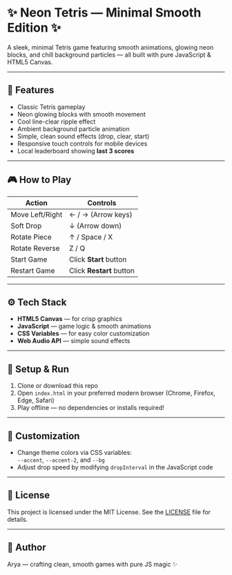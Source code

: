 # ✨ Neon Tetris — Minimal Smooth Edition ✨

A sleek, minimal Tetris game featuring smooth animations, glowing neon blocks, and chill background particles — all built with pure JavaScript & HTML5 Canvas.

---

## 🚀 Features

- Classic Tetris gameplay  
- Neon glowing blocks with smooth movement  
- Cool line-clear ripple effect  
- Ambient background particle animation  
- Simple, clean sound effects (drop, clear, start)  
- Responsive touch controls for mobile devices  
- Local leaderboard showing **last 3 scores**

---

## 🎮 How to Play

| Action           | Controls                     |
| ---------------- | ----------------------------|
| Move Left/Right  | ← / → (Arrow keys)           |
| Soft Drop        | ↓ (Arrow down)               |
| Rotate Piece     | ↑ / Space / X                |
| Rotate Reverse   | Z / Q                       |
| Start Game       | Click **Start** button       |
| Restart Game     | Click **Restart** button     |

---

## ⚙️ Tech Stack

- **HTML5 Canvas** — for crisp graphics  
- **JavaScript** — game logic & smooth animations  
- **CSS Variables** — for easy color customization  
- **Web Audio API** — simple sound effects

---

## 🔧 Setup & Run

1. Clone or download this repo  
2. Open `index.html` in your preferred modern browser (Chrome, Firefox, Edge, Safari)  
3. Play offline — no dependencies or installs required!

---

## 🎨 Customization

- Change theme colors via CSS variables:  
  `--accent`, `--accent-2`, and `--bg`  
- Adjust drop speed by modifying `dropInterval` in the JavaScript code

---

## 📄 License

This project is licensed under the MIT License. See the [LICENSE](LICENSE.txt) file for details.

---

## 🙌 Author

Arya — crafting clean, smooth games with pure JS magic ✨
